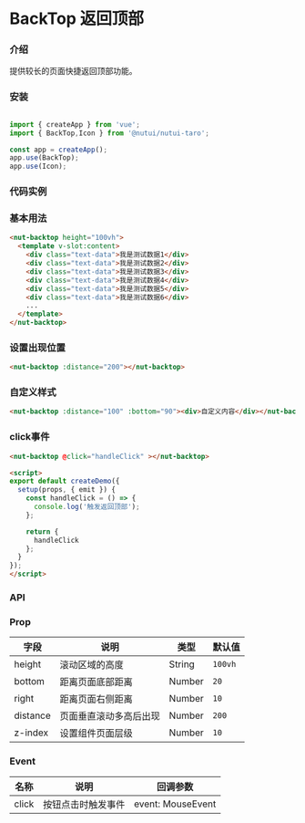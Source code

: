 # BackTop 返回顶部

### 介绍

提供较长的页面快捷返回顶部功能。

### 安装

```javascript

import { createApp } from 'vue';
import { BackTop,Icon } from '@nutui/nutui-taro';

const app = createApp();
app.use(BackTop);
app.use(Icon);
```

### 代码实例

### 基本用法

```html
<nut-backtop height="100vh">
  <template v-slot:content>
    <div class="text-data">我是测试数据1</div>
    <div class="text-data">我是测试数据2</div>
    <div class="text-data">我是测试数据3</div>
    <div class="text-data">我是测试数据4</div>
    <div class="text-data">我是测试数据5</div>
    <div class="text-data">我是测试数据6</div>
    ...
  </template>
</nut-backtop>
```

### 设置出现位置

```html
<nut-backtop :distance="200"></nut-backtop>
```

### 自定义样式

```html
<nut-backtop :distance="100" :bottom="90"><div>自定义内容</div></nut-backtop>
```

### click事件

```html
<nut-backtop @click="handleClick" ></nut-backtop>
```

```html
<script>
export default createDemo({
  setup(props, { emit }) {
    const handleClick = () => {
      console.log('触发返回顶部');
    };

    return {
      handleClick
    };
  }
});
</script>
```

### API

### Prop  

| 字段            | 说明                 | 类型    | 默认值  |
|-----------------|------------------------------------------|---------|---------|
| height           | 滚动区域的高度         | String | `100vh`       |
| bottom         | 距离页面底部距离    | Number  | `20`       |
| right        | 距离页面右侧距离      | Number |  `10`  |
| distance     | 页面垂直滚动多高后出现   | Number  | `200`      |
| z-index         | 设置组件页面层级   | Number  | `10`       |                                          

### Event
| 名称  | 说明     | 回调参数    |
|-------|----------|-------------|
| click | 按钮点击时触发事件 | event: MouseEvent |